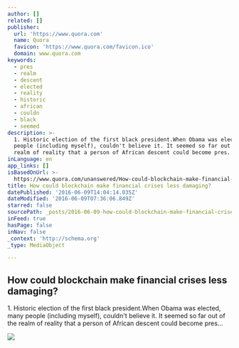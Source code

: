 ```yaml
---
author: []
related: []
publisher:
  url: 'https://www.quora.com'
  name: Quora
  favicon: 'https://www.quora.com/favicon.ico'
  domain: www.quora.com
keywords:
  - pres
  - realm
  - descent
  - elected
  - reality
  - historic
  - african
  - couldn
  - black
  - seemed
description: >-
  1. Historic election of the first black president.When Obama was elected, many
  people (including myself), couldn't believe it. It seemed so far out of the
  realm of reality that a person of African descent could become pres...
inLanguage: en
app_links: []
isBasedOnUrl: >-
  https://www.quora.com/unanswered/How-could-blockchain-make-financial-crises-less-damaging
title: How could blockchain make financial crises less damaging?
datePublished: '2016-06-09T14:04:14.035Z'
dateModified: '2016-06-09T07:36:06.849Z'
starred: false
sourcePath: _posts/2016-06-09-how-could-blockchain-make-financial-crises-less-damaging.md
inFeed: true
hasPage: false
inNav: false
_context: 'http://schema.org'
_type: MediaObject

---
```

<article style=""><h1>How could blockchain make financial crises less damaging?</h1><p>1. Historic election of the first black president.When Obama was elected, many people (including myself), couldn't believe it. It seemed so far out of the realm of reality that a person of African descent could become pres...</p><img src="https://qsf.is.quoracdn.net/-images.new_grid.fb_share_default.pnge6dde9cfa6e03c43.png" /></article>